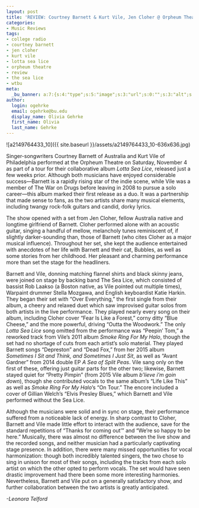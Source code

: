 ```yaml
---
layout: post
title: 'REVIEW: Courtney Barnett & Kurt Vile, Jen Cloher @ Orpheum Theatre 11/04'
categories:
- Music Reviews
tags:
- college radio
- courtney barnett
- jen cloher
- kurt vile
- lotta sea lice
- orpheum theatre
- review
- the sea lice
- wtbu
meta:
  _bu_banner: a:7:{s:4:"type";s:5:"image";s:3:"url";s:0:"";s:3:"alt";s:0:"";s:7:"post_id";s:0:"";s:4:"html";s:0:"";s:8:"position";s:12:"contentWidth";s:7:"caption";s:0:"";}
author:
  login: ogehrke
  email: ogehrke@bu.edu
  display_name: Olivia Gehrke
  first_name: Olivia
  last_name: Gehrke
---
```

![a2149764433_10]({{ site.baseurl }}/assets/a2149764433_10-636x636.jpg)

Singer-songwriters Courtney Barnett of Australia and Kurt Vile of Philadelphia performed at the Orpheum Theatre on Saturday, November 4 as part of a tour for their collaborative album _Lotta Sea Lice_, released just a few weeks prior. Although both musicians have enjoyed considerable success—Barnett is a rapidly rising star of the indie scene, while Vile was a member of The War on Drugs before leaving in 2008 to pursue a solo career—this album marked their first release as a duo. It was a partnership that made sense to fans, as the two artists share many musical elements, including twangy rock-folk guitars and candid, dorky lyrics.

The show opened with a set from Jen Cloher, fellow Australia native and longtime girlfriend of Barnett. Cloher performed alone with an acoustic guitar, singing a handful of mellow, melancholy tunes reminiscent of, if slightly darker-sounding than, those of Barnett (who cites Cloher as a major musical influence). Throughout her set, she kept the audience entertained with anecdotes of her life with Barnett and their cat, Bubbles, as well as some stories from her childhood. Her pleasant and charming performance more than set the stage for the headliners.

Barnett and Vile, donning matching flannel shirts and black skinny jeans, were joined on stage by backing band The Sea Lice, which consisted of bassist Rob Laakso (a Boston native, as Vile pointed out multiple times), Warpaint drummer Stella Mozgawa, and English keyboardist Katie Harkin. They began their set with “Over Everything,” the first single from their album, a cheery and relaxed duet which saw improvised guitar solos from both artists in the live performance. They played nearly every song on their album, including Cloher cover “Fear Is Like a Forest,” corny ditty “Blue Cheese,” and the more powerful, driving “Outta the Woodwork.” The only _Lotta Sea Lice_ song omitted from the performance was “Peepin’ Tom,” a reworked track from Vile’s 2011 album _Smoke Ring For My Halo_, though the set had no shortage of cuts from each artist’s solo material. They played Barnett songs “Depreston” and “Dead Fox,” from her 2015 album _Sometimes I Sit and Think, and Sometimes I Just Sit_, as well as “Avant Gardner” from 2014 double EP _A Sea of Split Peas_. Vile sang only on the first of these, offering just guitar parts for the other two; likewise, Barnett stayed quiet for “Pretty Pimpin” (from 2015 Vile album _b’lieve i’m goin down_), though she contributed vocals to the same album’s “Life Like This” as well as _Smoke Ring For My Halo_’s “On Tour.” The encore included a cover of Gillian Welch’s “Elvis Presley Blues,” which Barnett and Vile performed without the Sea Lice.

Although the musicians were solid and in sync on stage, their performance suffered from a noticeable lack of energy. In sharp contrast to Cloher, Barnett and Vile made little effort to interact with the audience, save for the standard repetitions of “Thanks for coming out’” and “We’re so happy to be here.” Musically, there was almost no difference between the live show and the recorded songs, and neither musician had a particularly captivating stage presence. In addition, there were many missed opportunities for vocal harmonization: though both incredibly talented singers, the two chose to sing in unison for most of their songs, including the tracks from each solo artist on which the other opted to perform vocals. The set would have seen drastic improvement had there been some more interesting harmonies. Nevertheless, Barnett and Vile put on a generally satisfactory show, and further collaboration between the two artists is greatly anticipated.

_\-Leonora Telford_